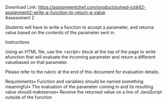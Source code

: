 Download Link: https://assignmentchef.com/product/solved-ict442-assignment2-write-a-function-to-return-a-value
<br>
Assessment 2

Students will have to write a function to accept a parameter, and returna value based on the contents of the parameter sent in.

Instructions

Using an HTML file, use the &lt;script&gt; block at the top of the page to write afunction that will evaluate the incoming parameter and return a different valuebased on that parameter.

Please refer to the rubric at the end of this document for evaluation details.

Requirements• Function and variables should be named something meaningful• The evaluation of the parameter coming in and its resulting value should makesense• Receive the returned value on a line of JavaScript outside of the function
